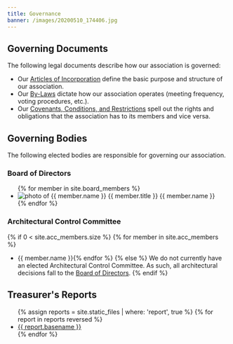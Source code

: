 ```yaml
---
title: Governance
banner: /images/20200510_174406.jpg
---
```


## Governing Documents

The following legal documents describe how our association is governed:

* Our [Articles of Incorporation](governance/articles-of-incorporation.md) define the basic purpose and structure of our association.
* Our [By-Laws](governance/by-laws.md) dictate how our association operates (meeting frequency, voting procedures, etc.).
* Our [Covenants, Conditions, and Restrictions](governance/covenants-conditions-and-restrictions.md) spell out the rights and obligations that the association has to its members and vice versa.

## Governing Bodies

The following elected bodies are responsible for governing our association.

### Board of Directors

<ul class="profiles">
{% for member in site.board_members %}
  <li>
    <img src="{{ member.photo }}" alt="photo of {{ member.name }}" />
    <span class="title">{{ member.title }}</span>
    <span class="name">{{ member.name }}</span>
  </li>
{% endfor %}
</ul>

### Architectural Control Committee

{% if 0 < site.acc_members.size %}
  {% for member in site.acc_members %}
* {{ member.name }}{% endfor %}
{% else %}
We do not currently have an elected Architectural Control Committee. As such, all architectural decisions fall to the [Board of Directors](#board-of-directors).
{% endif %}

## Treasurer's Reports

<ul class="reports">
{% assign reports = site.static_files | where: 'report', true %}
{% for report in reports reversed %}
  <li><a href="{{ report.path }}">{{ report.basename }}</a></li>
{% endfor %}
</ul>
